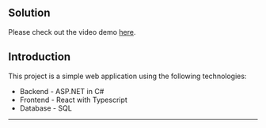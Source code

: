## Solution

Please check out the video demo [here](https://drive.google.com/file/d/1Qyx-a-GpN0KrLw3Lb-Qe_uf3iXprhV20/view?usp=sharing).

## Introduction
This project is a simple web application using the following technologies:
- Backend - ASP.NET in C#
- Frontend - React with Typescript
- Database - SQL
---

